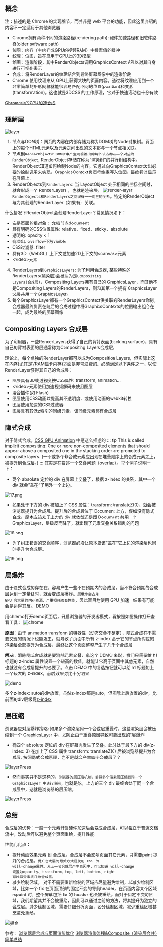 ## 概念
注：描述的是 Chrome 的实现细节，而并非是 web 平台的功能，因此这里介绍的内容不一定适用于其他浏览器
* Chrome拥有两种不同的渲染路径(rendering path): 硬件加速路径和旧软件路径(older software path)
* 位图：内存（主内存或GPU的视频RAM）中像素值的缓冲
* 纹理：位图，旨在应用于GPU上的3D模型
* 绘画：渲染阶段，其中RenderObjects调用GraphicsContext API以对其自身进行可视化表示
* 合成：将RenderLayer的纹理结合到最终屏幕图像中的渲染阶段
* Chrome 使用纹理来从 GPU上获得大块的页面内容。通过将纹理应用到一个非常简单的矩形网格就能很容易匹配不同的位置(position)和变形(transformation)。这也就是3DCSS 的工作原理，它对于快速滚动也十分有效

[Chrome中的GPU加速合成](https://www.chromium.org/developers/design-documents/gpu-accelerated-compositing-in-chrome)

## 理解层
![layer](@assets/browser/browser/15.png)
1. 节点与DOM树：网页的内容在内部存储为称为DOM树的Node对象树。页面上的每个HTML元素以及元素之间出现的文本都与一个节点相关联。
2. 节点到<code>RenderObjects</code>: <code>DOM树中产生可视输出的每个节点都有一个对应的RenderObject</code>, RenderObject存储在称为“渲染树”的并行树结构中。RenderObject知道如何绘制Node的内容。它通过向GraphicsContext发出必要的绘制调用来实现。GraphicsContext负责将像素写入位图，最终将其显示在屏幕上.
3. RenderObjects到<code>RenderLayers</code>: 当 LayoutObject 处于相同的坐标空间时，就会形成一个 RenderLayers ，也就是渲染层。
![render-layer](@assets/browser/browser/16.png)
<code>RenderObjects和RenderLayers之间没有一一对应的关系</code>。特定的RenderObject与为其创建的RenderLayer（如果有）关联。

什么情况下RenderObject会创建RenderLayer？常见情况如下：
* 它是页面的根对象： 文档节点document
* 具有明确的CSS位置属性: relative、fixed、sticky、absolute
* 透明的: opacity < 1
* 有溢出: overflow不为visible
* CSS过滤器: filter
* 具有3D（WebGL）上下文或加速2D上下文的&lt;canvas&gt;元素
* &lt;video&gt;元素
4. RenderLayers到<code>GraphicsLayers</code>: 为了利用合成器, 某些特殊的RenderLayers(渲染层)会被认为是<code>Compositing Layers(合成层)</code>，Compositing Layers拥有自已的 GraphicsLayer，而其他不是Compositing Layers的RenderLayers，则和其第一个拥有 GraphicsLayer 父层共用一个GraphicsLayer。
5. 每个GraphicsLayer都有一个GraphicsContext供关联的RenderLayers绘制。合成器最终负责在随后的合成过程中将GraphicsContexts的位图输出组合在一起，成为最终的屏幕图像

## Compositing Layers 合成层
为了利用器，一些RenderLayers获得了自己的背衬表面(backing surface)，具有自己的背衬表面的层通常称为Compositing Layers合成层。

理论上，每个单独的RenderLayer都可以成为Composition Layers，但实际上这在内存(尤其是VRAM显卡内存)方面是非常浪费的。必须满足以下条件之一，以使RenderLayer获得其自己的合成层：
* 图层具有3D或透视变换CSS属性: transform, animation...
* &lt;video&gt;元素使用加速视频解码来使用图层
* 混合插件(如 Flash)
* 图层使用CSS动画以提高其不透明度，或使用动画的webkit转换
* 图层使用加速的CSS过滤器 
* 图层具有较低z索引的同级元素，该同级元素具有合成层

## 隐式合成
对于隐式合成，[CSS GPU Animation](https://www.smashingmagazine.com/2016/12/gpu-animation-doing-it-right/) 中是这么描述的
::: tip
This is called implicit compositing: One or more non-composited elements that should appear above a composited one in the stacking order are promoted to composite layers.
(一个或多个非合成元素应出现在堆叠顺序上的合成元素之上，被提升到合成层。)
:::
其实是在描述一个交叠问题（overlap）。举个例子说明一下：
* 两个 absolute 定位的 div 在屏幕上交叠了，根据 z-index 的关系，其中一个 div 就会”盖在“了另外一个上边。

![17.png](@assets/browser/browser/17.png)
* 如果处于下方的 div 被加上了 CSS 属性：transform: translateZ(0)，就会被浏览器提升为合成层。提升后的合成层位于 Document 上方，假如没有隐式合成，原本应该处于上方的 div 就依然还是跟 Document 共用一个 GraphicsLayer，层级反而降了，就出现了元素交叠关系错乱的问题

![18.png](@assets/browser/browser/18.png)
* 为了纠正错误的交叠顺序，浏览器必须让原本应该”盖在“它上边的渲染层也同时提升为合成层。

![19.png](@assets/browser/browser/19.png)

## 层爆炸
由于隐式合成的存在在，容易产生一些不在预期内的合成层，当不符合预期的合成层达到一定量级时，就会变成层爆炸。<code>层爆炸会占用 GPU 和大量的内存资源，严重损耗页面性能</code>，因此盲目地使用 GPU 加速，结果有可能会是适得其反。
[DEMO](http://fouber.github.io/test/layer/)

用chremo打开demo页面后，开启浏览器的开发者模式，再按照如图操作打开查看工具：
![chrome](@assets/browser/browser/21.png)

**原因**：由于 animation transform 的特殊性（动态交叠不确定），隐式合成在不需要交叠的情况下也能发生，就导致了页面中所有 z-index 高于它的节点所对应的渲染层全部提升为合成层，最终让这个页面整整产生了几千个合成层

**解决**：消除隐式合成就是要消除元素交叠，拿这个 DEMO 来说，我们只需要给 h1 标题的 z-index 属性设置一个较高的数值，就能让它高于页面中其他元素，自然也就没有合成层提升的必要了。点击 DEMO 中的复选按钮就可以给 h1 标题加上一个较大的 z-index，前后效果对比十分明显

![demo](@assets/browser/browser/20.gif)

多个z-index: auto的div放置，虽然z-index都是auto，但实际上后放置的div，比前面的div层级高[z-index](https://developer.mozilla.org/zh-CN/docs/Web/CSS/z-index)

## 层压缩
浏览器应对层爆炸策略: 如果多个渲染层同一个合成层重叠时，这些渲染层会被压缩到一个 GraphicsLayer 中，以防止由于重叠原因导致可能出现的“层爆炸
* 有四个 absolute 定位的 div 在屏幕内发生了交叠。此时处于最下方的 div(z-index: 3) 在加上了 CSS 属性 transform: translateZ(0) 后被浏览器提升为合成层. 按照隐式合成原理，岂不是就会产生四个合成层了？

![layerPress](@assets/browser/browser/22.png)
* 然而事实并不是这样的，<code>浏览器的层压缩机制，会将多个渲染层压缩到同一个 GraphicsLayer 中进行渲染</code>，也就是说，上方的三个 div 最终会处于同一个合成层中，这就是浏览器的层压缩。

![layerPress](@assets/browser/browser/23.png)

## 总结
合成层的优势：一般一个元素开启硬件加速后会变成合成层，可以独立于普通文档流中，改动后可以避免整个页面重绘，提升性能

性能化化点：
* 提升动画效果元素 到 合成层。合成层不会影响页面其它元素，只需要paint 提升的合成层。<code>提升合成层的最好方式是使用 CSS 的 will-change属性。从上一节合成层产生原因中，可以知道 will-change 设置为opacity、transform、top、left、bottom、right 可以将元素提升为合成层。</code>
* 减少绘制区域。 对于不需要重新绘制的区域应尽量避免绘制，以减少绘制区域，比如一个 fix 在页面顶部的固定不变的导航header，在页面内容某个区域 repaint 时，整个屏幕包括 fix 的 header 也会被重绘。而对于固定不变的区域，我们期望其并不会被重绘，因此可以通过之前的方法，将其提升为独立的合成层。减少绘制区域，需要仔细分析页面，区分绘制区域，减少重绘区域甚至避免重绘。

![掘金](@assets/browser/browser/24.png)


参考：
[浏览器层合成与页面渲染优化](https://juejin.cn/post/6844903959425974280#heading-11)
[浏览器渲染流程&Composite（渲染层合并）简单总结](https://segmentfault.com/a/1190000014520786###)